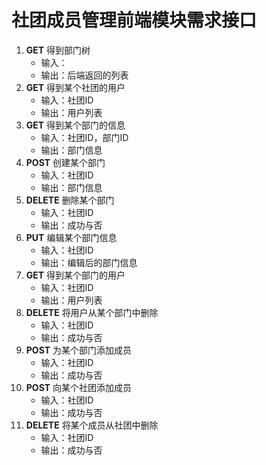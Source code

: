 # 社团成员管理前端模块需求接口

1. **GET** 得到部门树
   - 输入：
   - 输出：后端返回的列表
2. **GET** 得到某个社团的用户
   - 输入：社团ID
   - 输出：用户列表
3. **GET** 得到某个部门的信息
   - 输入：社团ID，部门ID
   - 输出：部门信息
4. **POST** 创建某个部门
   - 输入：社团ID
   - 输出：部门信息
5. **DELETE** 删除某个部门
   - 输入：社团ID
   - 输出：成功与否
6. **PUT** 编辑某个部门信息
   - 输入：社团ID
   - 输出：编辑后的部门信息
7. **GET** 得到某个部门的用户
   - 输入：社团ID
   - 输出：用户列表
8. **DELETE** 将用户从某个部门中删除
   - 输入：社团ID
   - 输出：成功与否
9. **POST** 为某个部门添加成员
   - 输入：社团ID
   - 输出：成功与否
10. **POST** 向某个社团添加成员
    - 输入：社团ID
    - 输出：成功与否
11. **DELETE** 将某个成员从社团中删除
    - 输入：社团ID
    - 输出：成功与否